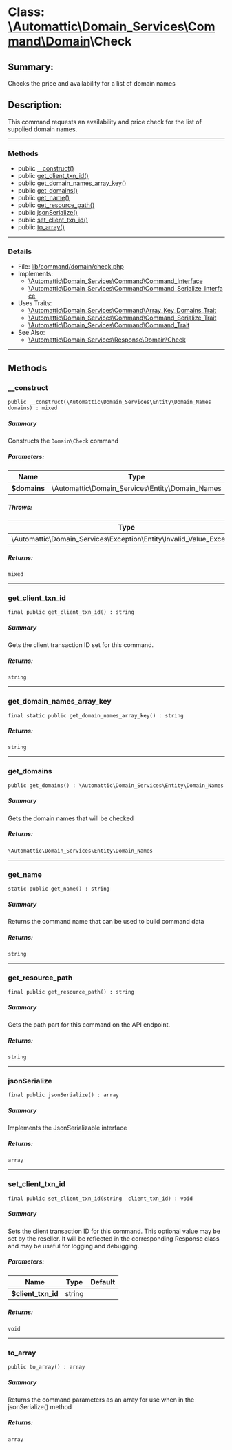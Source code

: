 # Class: [\Automattic](../namespaces/automattic.md)[\Domain_Services](../namespaces/automattic-domain-services.md)[\Command](../namespaces/automattic-domain-services-command.md)[\Domain](../namespaces/automattic-domain-services-command-domain.md)\Check

## Summary:

Checks the price and availability for a list of domain names

## Description:

This command requests an availability and price check for the list of supplied domain names.


---

### Methods

* public [__construct()](#method___construct)
* public [get_client_txn_id()](#method_get_client_txn_id)
* public [get_domain_names_array_key()](#method_get_domain_names_array_key)
* public [get_domains()](#method_get_domains)
* public [get_name()](#method_get_name)
* public [get_resource_path()](#method_get_resource_path)
* public [jsonSerialize()](#method_jsonSerialize)
* public [set_client_txn_id()](#method_set_client_txn_id)
* public [to_array()](#method_to_array)

---

### Details

* File: [lib/command/domain/check.php](../../lib/command/domain/check.php)
* Implements:
  * [\Automattic\Domain_Services\Command\Command_Interface](../classes/Automattic-Domain-Services-Command-Command-Interface.md)
  * [\Automattic\Domain_Services\Command\Command_Serialize_Interface](../classes/Automattic-Domain-Services-Command-Command-Serialize-Interface.md)
* Uses Traits:
  * [\Automattic\Domain_Services\Command\Array_Key_Domains_Trait](../classes/Automattic-Domain-Services-Command-Array-Key-Domains-Trait.md)
  * [\Automattic\Domain_Services\Command\Command_Serialize_Trait](../classes/Automattic-Domain-Services-Command-Command-Serialize-Trait.md)
  * [\Automattic\Domain_Services\Command\Command_Trait](../classes/Automattic-Domain-Services-Command-Command-Trait.md)
* See Also:
  * [\Automattic\Domain_Services\Response\Domain\Check](../classes/Automattic-Domain-Services-Response-Domain-Check.md)

---

## Methods

<a id="method___construct"></a>
### __construct

```
public __construct(\Automattic\Domain_Services\Entity\Domain_Names  domains) : mixed
```

##### Summary

Constructs the `Domain\Check` command

##### Parameters:

| Name | Type | Default |
|------|------|---------|
| **$domains** | \Automattic\Domain_Services\Entity\Domain_Names |  |

##### Throws:

| Type | Description |
|------|-------------|
| \Automattic\Domain_Services\Exception\Entity\Invalid_Value_Exception |  |

##### Returns:

```
mixed
```

---

<a id="method_get_client_txn_id"></a>
### get_client_txn_id

```
final public get_client_txn_id() : string
```

##### Summary

Gets the client transaction ID set for this command.

##### Returns:

```
string
```

---

<a id="method_get_domain_names_array_key"></a>
### get_domain_names_array_key

```
final static public get_domain_names_array_key() : string
```

##### Returns:

```
string
```

---

<a id="method_get_domains"></a>
### get_domains

```
public get_domains() : \Automattic\Domain_Services\Entity\Domain_Names
```

##### Summary

Gets the domain names that will be checked

##### Returns:

```
\Automattic\Domain_Services\Entity\Domain_Names
```

---

<a id="method_get_name"></a>
### get_name

```
static public get_name() : string
```

##### Summary

Returns the command name that can be used to build command data

##### Returns:

```
string
```

---

<a id="method_get_resource_path"></a>
### get_resource_path

```
final public get_resource_path() : string
```

##### Summary

Gets the path part for this command on the API endpoint.

##### Returns:

```
string
```

---

<a id="method_jsonSerialize"></a>
### jsonSerialize

```
final public jsonSerialize() : array
```

##### Summary

Implements the JsonSerializable interface

##### Returns:

```
array
```

---

<a id="method_set_client_txn_id"></a>
### set_client_txn_id

```
final public set_client_txn_id(string  client_txn_id) : void
```

##### Summary

Sets the client transaction ID for this command. This optional value may be set by the reseller. It will be
reflected in the corresponding Response class and may be useful for logging and debugging.

##### Parameters:

| Name | Type | Default |
|------|------|---------|
| **$client_txn_id** | string |  |

##### Returns:

```
void
```

---

<a id="method_to_array"></a>
### to_array

```
public to_array() : array
```

##### Summary

Returns the command parameters as an array for use when in the jsonSerialize() method

##### Returns:

```
array
```
